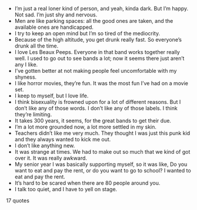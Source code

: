  - I’m just a real loner kind of person, and yeah, kinda dark. But I’m happy. Not sad. I’m just shy and nervous.
 - Men are like parking spaces: all the good ones are taken, and the available ones are handicapped.
 - I try to keep an open mind but I’m so tired of the mediocrity.
 - Because of the high altitude, you get drunk really fast. So everyone’s drunk all the time.
 - I love Les Beaux Peeps. Everyone in that band works together really well. I used to go out to see bands a lot; now it seems there just aren’t any I like.
 - I’ve gotten better at not making people feel uncomfortable with my shyness.
 - I like horror movies, they’re fun. It was the most fun I’ve had on a movie set.
 - I keep to myself, but I love life.
 - I think bisexuality is frowned upon for a lot of different reasons. But I don’t like any of those words. I don’t like any of those labels. I think they’re limiting.
 - It takes 300 years, it seems, for the great bands to get their due.
 - I’m a lot more grounded now, a lot more settled in my skin.
 - Teachers didn’t like me very much. They thought I was just this punk kid and they always wanted to kick me out.
 - I don’t like anything new.
 - It was strange at times. We had to make out so much that we kind of got over it. It was really awkward.
 - My senior year I was basically supporting myself, so it was like, Do you want to eat and pay the rent, or do you want to go to school? I wanted to eat and pay the rent.
 - It’s hard to be scared when there are 80 people around you.
 - I talk too quiet, and I have to yell on stage.

17 quotes